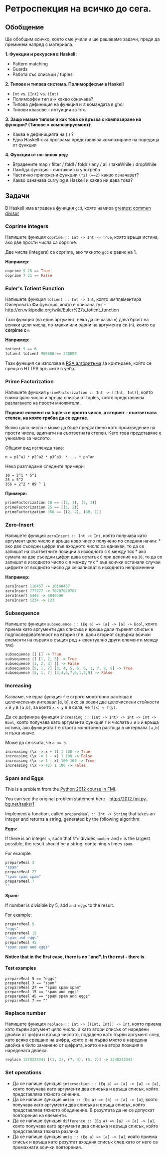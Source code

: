 # Ретроспекция на всичко до сега.

## Обобщение

Ще обобщим всичко, което сме учили и ще рашаваме задачи, преди да преминем напред с материала.

__1. Функции и рекурсия в Haskell:__

* Pattern matching
* Guards
* Работа със списъци / tuples

__2. Типове и типова система. Полиморфизъм в Haskell__

* `Int` vs. `[Int]` vs. `(Int)`
* Полиморфен тип `a`-> какво означава?
* Типова дефиниция на функция и :t командата в ghci
* Типови класове - интуиция за тях.

__3. Защо имаме типове и как това се връзва с композиране на функции? (Типове = композируемост):__

* Каква е дефиницията на (.) ?
* Една Haskell-ска програма представлява композиране на поредица от функции

__4. Функции от по-висок ред:__

* Вградените map / filter / foldl / foldr / any / all / takeWhile / dropWhile
* Ламбда функция - синтаксис и употреба
* Частично приложени функции `(*2)` `(==2)` какво означават?
* Какво означава currying в Haskell и какво ни дава това?

## Задачи

В Haskell има вградена функция `gcd`, която намира [greatest commen divisor](http://en.wikipedia.org/wiki/Greatest_common_divisor)


### Coprime integers

Напишете функция `coprime :: Int -> Int -> True`, която връща истина, ако две прости числа са coprime.

Две числа (integers) са coprime, ако тяхното `gcd` е равно на 1.

__Например:__

```haskell
coprime 9 28 == True
coprime 7 21 == False
```

### Euler's Totient Function

Напишете функция `totient :: Int -> Int`, която имплементира Ойлеровата Фи функция, която е описана тук - http://en.wikipedia.org/wiki/Euler%27s_totient_function

Тази функция (на един аргумент, нека да се казва `n`) дава броят на всички цели числа, по-малки или равни на аргумента си (`n`), които са __corpime с `n`__


__Например:__

```haskell
totient 9 == 6
totient totient 900000 == 240000
```

Тази функция се използва в [RSA алгоритъма](http://en.wikipedia.org/wiki/RSA_%28cryptosystem%29) за критиране, който се среща в HTTPS връзките в уеба.

### Prime Factorization

Напишете фунцкия `primeFactorization :: Int -> [(Int, Int)]`, която взима цяло число и връща списък от tuples, който представлява разлагането на прости множители.

__Първият елемент на tuple-a е просто число, а вторият - съответната степен, на която трябва да се вдигне.__

Всяко цяло число `n` може да бъде предсатвено като произведение на прости числа, вдигнати на съответната степен. Като това представяне е уникално за числото.

Общият вид изглежда така:

```
n = p1^a1 * p2^a2 * p3^a3  * ... * pn^an
```

Нека разгледаме следните примери:

```
10 = 2^1 * 5^1
25 = 5^2
356 = 2^2 * 89 ^ 1
```

__Примери:__

```haskell
primeFactorization 10 == [(2, 1), (5, 1)]
primeFactorization 25 == [(5, 2)]
primeFactorization 356 == [(2, 2), (89, 1)]
```

### Zero-Insert

Напишете функция `zeroInsert :: Int -> Int`, която получава като аргумент цяло число и връща ново число получено по следния начин:
    * ако две съседни цифри във входното число са еднакви, то да се запишат на съответните позиции в изходното с `0` между тях
    * ако сумата на две съседни цифри дава остатък `0` при деление на `10`, то да се запишат в изходното число с `0` между тях
    * във всички останали случаи цифрите от входното число да се записват в изходното непроменени

__Например:__

```haskell
zeroInsert 116457 -> 10160457
zeroInsert 777777 -> 70707070707
zeroInsert 6446 -> 6040406
zeroInsert 1234 -> 123
```

### Subsequence

Напишете функция `subsequence :: (Eq a) => [a] -> [a] -> Bool`, която приема като аргументи два списъка и връща дали първият списък е подпоследователност на втория (т.е. дали вторият съдържа всички елементи на първия в същия ред + евентуално други елементи между тях)

```haskell
subsequence [] [] -> True
subsequence [] [1, 2, 3] -> True
subsequence [1, 2, 3] [] -> False
subsequence [5, 1, 7] [3, 4, 5, 6, 0, 1, 7, 8, 9] -> True
subsequence [5, 1, 7] [3,4,5,7,0,1,8,9] -> False
```

### Increasing

Казваме, че една функция `f` е строго монотонно растяща в целочисления интервал [a, b], ако за всеки две целочислени стойности `x` и `y` в `[a,b]`, за които `x < y` е в сила, че `f(x) < f(y)`.

Да се дефинира функция `increasing :: (Int -> Int) -> Int -> Int -> Bool`, която получава като аргументи функция `f` и числата `a` и `b` и връща истина, ако функцията `f` е строго монотонно растяща в интервала `[a,b]` и лъжа иначе.

Може да се счита, че `a <= b`.

```haskell
increasing (\x -> x + 1) 1 100 -> True
increasing (\x -> 1 - x) 1 100 -> False
increasing (\x -> 1 - x) 100 100 -> True
increasing (\x -> 42) 1 100 -> False
```

### Spam and Eggs

This is a problem from the [Python 2012 course in FMI](http://2012.fmi.py-bg.net/).

You can see the original problem statement here - http://2012.fmi.py-bg.net/tasks/1

Implement a function, called `prepareMeal :: Int -> String` that takes an integer and returns a string, generated by the following algorithm:

__Еggs:__

If there is an integer `n`, such that `3^n` divides `number` and `n` is the largest possible,
the result should be a string, containing `n` times `spam`.

For example:

```haskell
prepareMeal 3
"spam"
prepareMeal 27
"spam spam spam"
prepareMeal 7
""
```

__Spam:__

If number is divisible by 5, add `and eggs` to the result.

For example:

```haskell
prepareMeal 5
"eggs"
prepareMeal 15
"spam and eggs"
prepareMeal 45
"spam spam and eggs"
```

__Notice that in the first case, there is no "and". In the rest - there is.__

#### Test examples

```
prepareMeal 5 == "eggs"
prepareMeal 3 == "spam"
prepareMeal 27 == "spam spam spam"
prepareMeal 15 == "spam and eggs"
prepareMeal 45 == "spam spam and eggs"
prepareMeal 7 == ""
```

### Replace number

Напишете функция `replace :: Int -> [(Int, Int)] -> Int`, която приема като първи аргумент цяло число, а като втори списък от наредени двойки от цифри и връща числото, подадено като първи аргумент след като всяко срещане на цифра, която е на първо място в наредена двойка е било заменено от цифрата, която е на втора позиция в наредената двойка.

```haskell
replace 1278235341 [(1, 3), (7, 4), (5, 2)] -> 3248232343
```

### Set operations

- Да се напише функция `intersection :: (Eq a) => [a] -> [a] -> [a]`, която получава като аргументи два списъка и връща списък, който представлява тяхното сечение.
- Да се напише функция `union :: (Eq a) => [a] -> [a] -> [a]`, която получава като аргументи два списъка и връща списък, който представлява тяхното обединение. В резултата да не се допускат повторения на елементи.
- Да се напише функция `difference :: (Eq a) => [a] -> [a] -> [a]`, която получава като аргументи два списъка и връща списък, който представлява тяхната разлика.
- Да се напише функция `uniq :: (Eq a) => [a] -> [a]`, която приема списък и връща като резултат входния списък след като от него са премахнати всички повторения.
